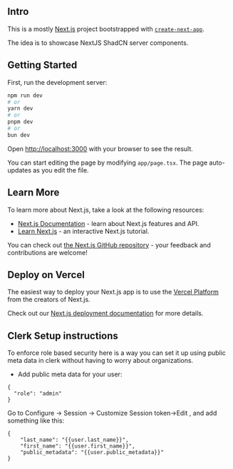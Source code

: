 ## Intro


This is a mostly [Next.js](https://nextjs.org) project bootstrapped with [`create-next-app`](https://nextjs.org/docs/app/api-reference/cli/create-next-app).

The idea is to showcase NextJS ShadCN server components.

## Getting Started

First, run the development server:

```bash
npm run dev
# or
yarn dev
# or
pnpm dev
# or
bun dev
```

Open [http://localhost:3000](http://localhost:3000) with your browser to see the result.

You can start editing the page by modifying `app/page.tsx`. The page auto-updates as you edit the file.

## Learn More

To learn more about Next.js, take a look at the following resources:

- [Next.js Documentation](https://nextjs.org/docs) - learn about Next.js features and API.
- [Learn Next.js](https://nextjs.org/learn) - an interactive Next.js tutorial.

You can check out [the Next.js GitHub repository](https://github.com/vercel/next.js) - your feedback and contributions are welcome!

## Deploy on Vercel

The easiest way to deploy your Next.js app is to use the [Vercel Platform](https://vercel.com/new?utm_medium=default-template&filter=next.js&utm_source=create-next-app&utm_campaign=create-next-app-readme) from the creators of Next.js.

Check out our [Next.js deployment documentation](https://nextjs.org/docs/app/building-your-application/deploying) for more details.


## Clerk Setup instructions

To enforce role based security here is a way you can set it up using public meta data in clerk without having to worry about organizations.

- Add public meta data for your user: 
```
{
  "role": "admin"
}
```
Go to Configure -> Session -> Customize Session token->Edit , and add something like this:
```
{
	"last_name": "{{user.last_name}}",
	"first_name": "{{user.first_name}}",
	"public_metadata": "{{user.public_metadata}}"
}
```
